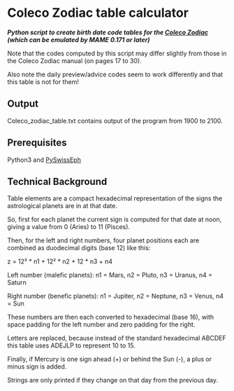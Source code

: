 # Coleco Zodiac table calculator
***Python script to create birth date code tables for the [Coleco Zodiac](http://www.handheldmuseum.com/Coleco/Zodiac.htm) (which can be emulated by MAME 0.171 or later)***

Note that the codes computed by this script may differ slightly from those in the Coleco Zodiac manual (on pages 17 to 30).

Also note the daily preview/advice codes seem to work differently and that this table is not for them!

## Output

Coleco_zodiac_table.txt contains output of the program from 1900 to 2100.

## Prerequisites

Python3 and [PySwissEph](https://github.com/astrorigin/pyswisseph)

## Technical Background

Table elements are a compact hexadecimal representation of the signs the astrological planets are in at that date.

So, first for each planet the current sign is computed for that date at noon, giving a value from 0 (Aries) to 11 (Pisces).

Then, for the left and right numbers, four planet positions each are combined as duodecimal digits (base 12) like this:

z = 12³ * n1 + 12² * n2 + 12 * n3 + n4

Left number (malefic planets):
n1 = Mars, n2 = Pluto, n3 = Uranus, n4 = Saturn

Right number (benefic planets):
n1 = Jupiter, n2 = Neptune, n3 = Venus, n4 = Sun

These numbers are then each converted to hexadecimal (base 16), with space padding for the left number and zero padding for the right.

Letters are replaced, because instead of the standard hexadecimal ABCDEF this table uses ADEJLP to represent 10 to 15.

Finally, if Mercury is one sign ahead (+) or behind the Sun (-), a plus or minus sign is added.

Strings are only printed if they change on that day from the previous day.
